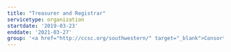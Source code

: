 ```yaml
---
title: "Treasurer and Registrar"
servicetype: organization
startdate: '2019-03-23'
enddate: '2021-03-27'
group: '<a href="http://ccsc.org/southwestern/" target="_blank">Consortium for Computing Sciences in Colleges, Southwest (CCSC-SW)</a>'
---
```

